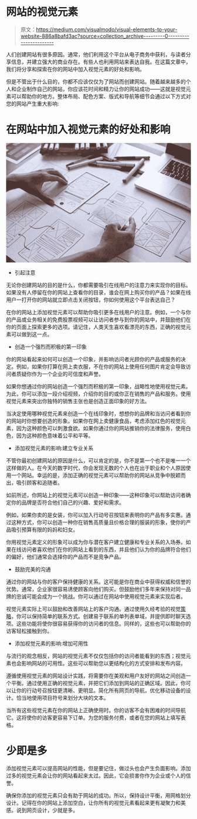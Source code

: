 # 网站的视觉元素

> 原文：<https://medium.com/visualmodo/visual-elements-to-your-website-886a8bafd3ac?source=collection_archive---------0----------------------->

人们创建网站有很多原因。通常，他们利用这个平台从电子商务中获利，与读者分享信息，并建立强大的商业存在。有些人也利用网站来表达自我。在这篇文章中，我们将分享和探索在你的网站中加入视觉元素的好处和影响。

但是不管出于什么目的，你都不应该仅仅为了网站而创建网站。随着越来越多的个人和企业制作自己的网站，你应该花时间和精力让你的网站成功——这就是视觉元素可以帮助你的地方。整体布局、配色方案、版式和导航等细节会通过以下方式对您的网站产生重大影响:

# 在网站中加入视觉元素的好处和影响

![](img/ce8c719f51c6cc1cd322a7a6b66fe31c.png)

*   引起注意

无论你创建网站的目的是什么，你都需要吸引在线用户的注意力来实现你的目标。如果没有人停留在你的网站上查看你的目录，谁会在网上购买你的产品？如果在线用户一打开你的网站就立即点击关闭按钮，你如何使用这个平台表达自己？

在你的网站上添加视觉元素可以帮助你吸引更多在线用户的注意。例如，一个与你的产品或业务相关的免费股票视频可以让访问者参与到你的网站中，并鼓励他们在你的页面上探索更多的选项。请记住，人类天生喜欢看漂亮的东西，正确的视觉元素可以做到这一点。

*   创造一个强烈而积极的第一印象

你的网站看起来如何可以创造一个印象，并影响访问者光顾你的产品或服务的决定。例如，如果你打算在网上卖衣服，不在你的网站上使用任何图片肯定会导致访问者质疑你作为一个企业的可信度和声誉。

如果你想通过你的网站创造一个强烈而积极的第一印象，战略性地使用视觉元素。为此，你可以添加一段介绍视频，介绍你的目的或你正在销售的产品和服务。使用视觉元素来突出你独特的销售主张也是创造正面印象的好方法。

当决定使用哪种视觉元素来创造一个在线印象时，想想你的品牌和当访问者看到你的网站时你想要创造的形象。如果你在网上卖健康食品，考虑添加红色的视觉元素，因为这种颜色可以刺激食欲。如果你通过你的网站推销你的法律服务，使用白色，因为这种颜色意味着公平和平等。

*   添加视觉元素的影响:建立专业关系

不管你最初创建网站的原因是什么，可以肯定的是，你不是第一个也不是唯一一个这样做的人。在今天的数字时代，你会发现无数的个人也在出于职业和个人原因使用一个网站。幸运的是，添加正确的视觉元素可以帮助你的网站从竞争中脱颖而出，吸引顾客和追随者。

如前所述，你网站上的视觉元素可以创造一种印象——这种印象可以帮助访问者确定你的品牌是否符合他们自己的兴趣、爱好和需求。

例如，如果你卖的是女装，你可以加入行动号召按钮来表明你的产品有多实惠。通过这种方式，你可以创造一种你在销售高质量且价格合理的服装的形象，使你的产品吸引预算有限的妈妈和妇女。

你用视觉元素定义的形象可以成为你与潜在客户建立健康和专业关系的入场券。如果在线访问者喜欢他们在你的网站上看到的东西，并且他们认为你的品牌符合他们的偏好，他们通常会选择你的产品而不是竞争产品。

*   鼓励完美的沟通

通过你的网站与你的客户保持健康的关系。这可能是你在商业中获得权威和信誉的优势。通常，企业家很容易诱使顾客向他们购买。但鼓励他们多年来保持对同一品牌的忠诚可能会成为一个挑战。你可以通过在网站中使用视觉元素来实现后者。

视觉元素实际上可以鼓励和改善网站上的客户沟通。通过使用久经考验的视觉[策略](https://visualmodo.com/visual-concepts-for-your-seo-strategy/)，你可以保持简单的联系方式。创建易于联系的单列表单域，并提供即时聊天选项。这些功能将使你很容易获得你的访问者的信息。同样的，这些也可以帮助你的访客轻松接触到你。

*   添加视觉元素的影响:增加可用性

与流行的观念相反，网站的视觉元素不仅仅包括你的访问者能看到的东西；视觉元素也会影响网站的可用性。这些可以帮助您以更结构化的方式安排和发布内容。

遵循使用视觉元素的网站设计实践，将需要你在美观和用户友好的网站之间创造一个平衡。通过使用正确的视觉元素，并把它们添加到网站的正确区域。因此，你可以让你的行动号召按钮更清晰、更明显。简化所有网页的导航，优化移动设备的设计。恰当地使用项目符号来划分大块的文本。

当所有这些视觉元素在你的网站上正确使用时。你的访客不会有困难的时间导航它。这将使你的访客更容易下订单。为您的服务付费，或者在您的网站上填写表格。

# 少即是多

添加视觉元素可以提高网站的性能，但是要记住，做过头也会产生负面影响。添加过多的视觉元素会让你的网站看起来太过。因此，它会损害你作为企业或个人的信誉。

确保你添加的视觉元素只会有助于网站的成功。所以，保持设计平衡，用网格划分设计。记得在你的网站上添加空白，让你所有的视觉元素看起来更有凝聚力和美感。说到网页设计，少就是多。
